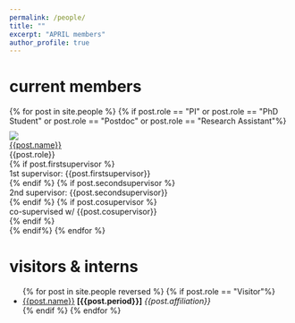 ```yaml
---
permalink: /people/
title: ""
excerpt: "APRIL members"
author_profile: true
---
```


<h1>current members</h1>
<div id="current-members">
  {% for post in site.people %}
    {% if post.role == "PI" or post.role == "PhD Student" or post.role == "Postdoc" or post.role == "Research Assistant"%}
      <div class="lab-member">
          <div class="lab-member-pic">
          <img style="margin: 10px 0px 0px 0px;" src="{{post.image}}">
          </div>
          <div class="lab-member-data">
              <div class="member-name"><a href="{{post.webpage}}">{{post.name}}</a></div>
              <div class="member-role">{{post.role}}</div>
              {% if post.firstsupervisor %}
              <div class="member-role-sup">1st supervisor: {{post.firstsupervisor}}</div>
              {% endif %}
              {% if post.secondsupervisor %}
              <div class="member-role-sup">2nd supervisor: {{post.secondsupervisor}}</div>
              {% endif %}
              {% if post.cosupervisor %}
              <div class="member-role-sup">co-supervised w/ {{post.cosupervisor}}</div>
              {% endif %}
          </div>
      </div>
    {% endif%}
  {% endfor %}
</div>

<h1>visitors & interns</h1>
<div id="visitors-interns">
  <ul id="visitor-list">
    {% for post in site.people reversed %}
        {% if post.role == "Visitor"%}
        <li> <a href="{{post.webpage}}">{{post.name}}</a> <b>[{{post.period}}]</b> <span><i>{{post.affiliation}}</i></span>
        </li>
        {% endif %}
    {% endfor %}
  </ul>
</div>
 
<!--<h1>past members</h1> -->